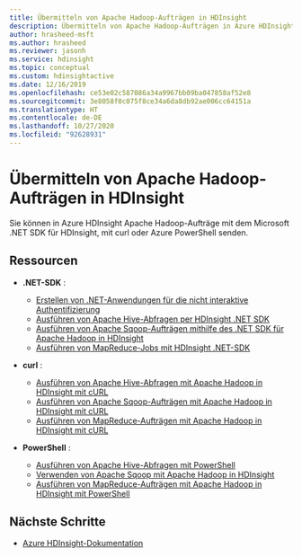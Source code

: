 ```yaml
---
title: Übermitteln von Apache Hadoop-Aufträgen in HDInsight
description: Übermitteln von Apache Hadoop-Aufträgen in Azure HDInsight mit Microsoft .NET SDK, curl oder PowerShell
author: hrasheed-msft
ms.author: hrasheed
ms.reviewer: jasonh
ms.service: hdinsight
ms.topic: conceptual
ms.custom: hdinsightactive
ms.date: 12/16/2019
ms.openlocfilehash: ce53e02c587086a34a9967bb09ba047858af52e8
ms.sourcegitcommit: 3e8058f0c075f8ce34a6da8db92ae006cc64151a
ms.translationtype: HT
ms.contentlocale: de-DE
ms.lasthandoff: 10/27/2020
ms.locfileid: "92628931"
---
```

# <a name="submit-apache-hadoop-jobs-in-hdinsight"></a>Übermitteln von Apache Hadoop-Aufträgen in HDInsight

Sie können in Azure HDInsight Apache Hadoop-Aufträge mit dem Microsoft .NET SDK für HDInsight, mit curl oder Azure PowerShell senden.

## <a name="resources"></a>Ressourcen

- **.NET-SDK** :

  - [Erstellen von .NET-Anwendungen für die nicht interaktive Authentifizierung](../hdinsight-create-non-interactive-authentication-dotnet-applications.md)
  - [Ausführen von Apache Hive-Abfragen per HDInsight .NET SDK](apache-hadoop-use-hive-dotnet-sdk.md)
  - [Ausführen von Apache Sqoop-Aufträgen mithilfe des .NET SDK für Apache Hadoop in HDInsight](apache-hadoop-use-sqoop-dotnet-sdk.md)
  - [Ausführen von MapReduce-Jobs mit HDInsight .NET-SDK](apache-hadoop-use-mapreduce-dotnet-sdk.md)

- **curl** :

  - [Ausführen von Apache Hive-Abfragen mit Apache Hadoop in HDInsight mit cURL](apache-hadoop-use-hive-curl.md)
  - [Ausführen von Apache Sqoop-Aufträgen mit Apache Hadoop in HDInsight mit cURL](apache-hadoop-use-sqoop-curl.md)
  - [Ausführen von MapReduce-Aufträgen mit Apache Hadoop in HDInsight mit cURL](apache-hadoop-use-mapreduce-curl.md)

- **PowerShell** :

  - [Ausführen von Apache Hive-Abfragen mit PowerShell](apache-hadoop-use-hive-powershell.md)
  - [Verwenden von Apache Sqoop mit Apache Hadoop in HDInsight](apache-hadoop-use-sqoop-powershell.md)
  - [Ausführen von MapReduce-Aufträgen mit Apache Hadoop in HDInsight mit PowerShell](apache-hadoop-use-mapreduce-powershell.md)

## <a name="next-steps"></a>Nächste Schritte

- [Azure HDInsight-Dokumentation](../index.yml)